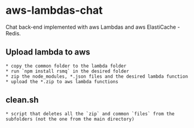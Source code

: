 # aws-lambdas-chat

Chat back-end implemented with aws Lambdas and aws ElastiCache - Redis.

## Upload lambda to aws
    * copy the common folder to the lambda folder
    * run `npm install rsmq` in the desired folder
    * zip the node_modules, *.json files and the desired lambda function 
    * upload the *.zip to aws lambda functions

## clean.sh
    * script that deletes all the `zip` and common `files` from the subfolders (not the one from the main directory)